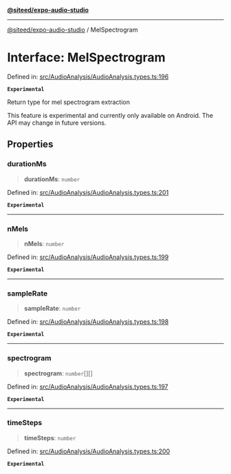 [**@siteed/expo-audio-studio**](../README.md)

***

[@siteed/expo-audio-studio](../README.md) / MelSpectrogram

# Interface: MelSpectrogram

Defined in: [src/AudioAnalysis/AudioAnalysis.types.ts:196](https://github.com/deeeed/expo-audio-stream/blob/9191a2cec8e21cd03a0d5be59d823583d449d9c9/packages/expo-audio-studio/src/AudioAnalysis/AudioAnalysis.types.ts#L196)

**`Experimental`**

Return type for mel spectrogram extraction

 This feature is experimental and currently only available on Android.
The API may change in future versions.

## Properties

### durationMs

> **durationMs**: `number`

Defined in: [src/AudioAnalysis/AudioAnalysis.types.ts:201](https://github.com/deeeed/expo-audio-stream/blob/9191a2cec8e21cd03a0d5be59d823583d449d9c9/packages/expo-audio-studio/src/AudioAnalysis/AudioAnalysis.types.ts#L201)

**`Experimental`**

***

### nMels

> **nMels**: `number`

Defined in: [src/AudioAnalysis/AudioAnalysis.types.ts:199](https://github.com/deeeed/expo-audio-stream/blob/9191a2cec8e21cd03a0d5be59d823583d449d9c9/packages/expo-audio-studio/src/AudioAnalysis/AudioAnalysis.types.ts#L199)

**`Experimental`**

***

### sampleRate

> **sampleRate**: `number`

Defined in: [src/AudioAnalysis/AudioAnalysis.types.ts:198](https://github.com/deeeed/expo-audio-stream/blob/9191a2cec8e21cd03a0d5be59d823583d449d9c9/packages/expo-audio-studio/src/AudioAnalysis/AudioAnalysis.types.ts#L198)

**`Experimental`**

***

### spectrogram

> **spectrogram**: `number`[][]

Defined in: [src/AudioAnalysis/AudioAnalysis.types.ts:197](https://github.com/deeeed/expo-audio-stream/blob/9191a2cec8e21cd03a0d5be59d823583d449d9c9/packages/expo-audio-studio/src/AudioAnalysis/AudioAnalysis.types.ts#L197)

**`Experimental`**

***

### timeSteps

> **timeSteps**: `number`

Defined in: [src/AudioAnalysis/AudioAnalysis.types.ts:200](https://github.com/deeeed/expo-audio-stream/blob/9191a2cec8e21cd03a0d5be59d823583d449d9c9/packages/expo-audio-studio/src/AudioAnalysis/AudioAnalysis.types.ts#L200)

**`Experimental`**
